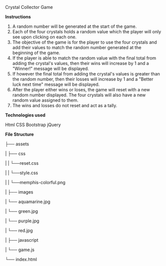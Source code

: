 Crystal Collector Game

**Instructions**

1.  A random number will be generated at the start of the game.
2.  Each of the four crystals holds a random value which the player will only see upon clicking on each one.
3.  The objective of the game is for the player to use the four crystals and add their values to match the random number generated at the beginning of the game.
4.  If the player is able to match the random value with the final total from adding the crystal's values, then their wins will increase by 1 and a "Winner!" message will be displayed.
5.  If however the final total from adding the crystal's values is greater than the random number, then their losses will increase by 1 and a "Better luck next time" message will be displayed.
6.  After the player either wins or loses, the game will reset with a new random number displayed. The four crystals will also have a new random value assigned to them.
7.  The wins and losses do not reset and act as a tally.

**Technologies used**

Html
CSS
Bootstrap
jQuery

**File Structure**

├── assets

|   ├── css

|   |   └──reset.css

|   |   └──style.css

|   |   └──memphis-colorful.png

|   ├── images

|       └── aquamarine.jpg

|       └── green.jpg

|       └── purple.jpg

|       └── red.jpg

|   ├── javascript 

|       └── game.js

└── index.html


